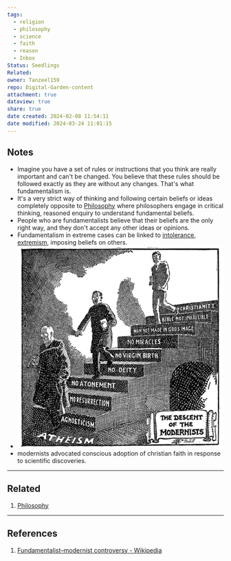 ```yaml
---
tags:
  - religion
  - philosophy
  - science
  - faith
  - reason
  - Inbox
Status: Seedlings
Related: 
owner: Tanzeel159
repo: Digital-Garden-content
attachment: true
dataview: true
share: true
date created: 2024-02-08 11:54:11
date modified: 2024-03-24 11:01:15
---
```

## Notes
- Imagine you have a set of rules or instructions that you think are really important and can't be changed. You believe that these rules should be followed exactly as they are without any changes. That's what fundamentalism is.
- It's a very strict way of thinking and following certain beliefs or ideas completely opposite to [Philosophy](./Philosophy.md#) where philosophers engage in critical thinking, reasoned enquiry to understand fundamental beliefs.
- People who are fundamentalists believe that their beliefs are the only right way, and they don't accept any other ideas or opinions.
- Fundamentalism in extreme cases can be linked to [intolerance](intolerance.md), [extremism](extremism.md), imposing beliefs on others. 
- ![400](./Attachments/Fundementalism-1.png)
- modernists advocated conscious adoption of christian faith in response to scientific discoveries.

---
## Related

1) [Philosophy](./Philosophy.md#)

---
## References

1) [Fundamentalist–modernist controversy - Wikipedia](https://en.wikipedia.org/wiki/Fundamentalist%E2%80%93modernist_controversy)
